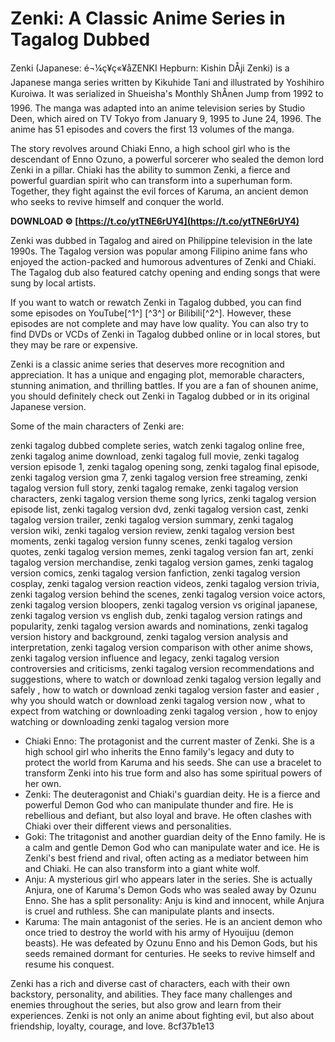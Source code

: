 
 
# Zenki: A Classic Anime Series in Tagalog Dubbed
 
Zenki (Japanese: é¬¼ç¥ç«¥å­ZENKI Hepburn: Kishin DÅji Zenki) is a Japanese manga series written by Kikuhide Tani and illustrated by Yoshihiro Kuroiwa. It was serialized in Shueisha's Monthly ShÅnen Jump from 1992 to 1996. The manga was adapted into an anime television series by Studio Deen, which aired on TV Tokyo from January 9, 1995 to June 24, 1996. The anime has 51 episodes and covers the first 13 volumes of the manga.
 
The story revolves around Chiaki Enno, a high school girl who is the descendant of Enno Ozuno, a powerful sorcerer who sealed the demon lord Zenki in a pillar. Chiaki has the ability to summon Zenki, a fierce and powerful guardian spirit who can transform into a superhuman form. Together, they fight against the evil forces of Karuma, an ancient demon who seeks to revive himself and conquer the world.
 
**DOWNLOAD ⚙ [https://t.co/ytTNE6rUY4](https://t.co/ytTNE6rUY4)**


 
Zenki was dubbed in Tagalog and aired on Philippine television in the late 1990s. The Tagalog version was popular among Filipino anime fans who enjoyed the action-packed and humorous adventures of Zenki and Chiaki. The Tagalog dub also featured catchy opening and ending songs that were sung by local artists.
 
If you want to watch or rewatch Zenki in Tagalog dubbed, you can find some episodes on YouTube[^1^] [^3^] or Bilibili[^2^]. However, these episodes are not complete and may have low quality. You can also try to find DVDs or VCDs of Zenki in Tagalog dubbed online or in local stores, but they may be rare or expensive.
 
Zenki is a classic anime series that deserves more recognition and appreciation. It has a unique and engaging plot, memorable characters, stunning animation, and thrilling battles. If you are a fan of shounen anime, you should definitely check out Zenki in Tagalog dubbed or in its original Japanese version.
  
Some of the main characters of Zenki are:
 
zenki tagalog dubbed complete series,  watch zenki tagalog online free,  zenki tagalog anime download,  zenki tagalog full movie,  zenki tagalog version episode 1,  zenki tagalog opening song,  zenki tagalog final episode,  zenki tagalog version gma 7,  zenki tagalog version free streaming,  zenki tagalog version full story,  zenki tagalog remake,  zenki tagalog version characters,  zenki tagalog version theme song lyrics,  zenki tagalog version episode list,  zenki tagalog version dvd,  zenki tagalog version cast,  zenki tagalog version trailer,  zenki tagalog version summary,  zenki tagalog version wiki,  zenki tagalog version review,  zenki tagalog version best moments,  zenki tagalog version funny scenes,  zenki tagalog version quotes,  zenki tagalog version memes,  zenki tagalog version fan art,  zenki tagalog version merchandise,  zenki tagalog version games,  zenki tagalog version comics,  zenki tagalog version fanfiction,  zenki tagalog version cosplay,  zenki tagalog version reaction videos,  zenki tagalog version trivia,  zenki tagalog version behind the scenes,  zenki tagalog version voice actors,  zenki tagalog version bloopers,  zenki tagalog version vs original japanese,  zenki tagalog version vs english dub,  zenki tagalog version ratings and popularity,  zenki tagalog version awards and nominations,  zenki tagalog version history and background,  zenki tagalog version analysis and interpretation,  zenki tagalog version comparison with other anime shows,  zenki tagalog version influence and legacy,  zenki tagalog version controversies and criticisms,  zenki tagalog version recommendations and suggestions,  where to watch or download zenki tagalog version legally and safely ,  how to watch or download zenki tagalog version faster and easier ,  why you should watch or download zenki tagalog version now ,  what to expect from watching or downloading zenki tagalog version ,  how to enjoy watching or downloading zenki tagalog version more
 
- Chiaki Enno: The protagonist and the current master of Zenki. She is a high school girl who inherits the Enno family's legacy and duty to protect the world from Karuma and his seeds. She can use a bracelet to transform Zenki into his true form and also has some spiritual powers of her own.
- Zenki: The deuteragonist and Chiaki's guardian deity. He is a fierce and powerful Demon God who can manipulate thunder and fire. He is rebellious and defiant, but also loyal and brave. He often clashes with Chiaki over their different views and personalities.
- Goki: The tritagonist and another guardian deity of the Enno family. He is a calm and gentle Demon God who can manipulate water and ice. He is Zenki's best friend and rival, often acting as a mediator between him and Chiaki. He can also transform into a giant white wolf.
- Anju: A mysterious girl who appears later in the series. She is actually Anjura, one of Karuma's Demon Gods who was sealed away by Ozunu Enno. She has a split personality: Anju is kind and innocent, while Anjura is cruel and ruthless. She can manipulate plants and insects.
- Karuma: The main antagonist of the series. He is an ancient demon who once tried to destroy the world with his army of Hyouijuu (demon beasts). He was defeated by Ozunu Enno and his Demon Gods, but his seeds remained dormant for centuries. He seeks to revive himself and resume his conquest.

Zenki has a rich and diverse cast of characters, each with their own backstory, personality, and abilities. They face many challenges and enemies throughout the series, but also grow and learn from their experiences. Zenki is not only an anime about fighting evil, but also about friendship, loyalty, courage, and love.
 8cf37b1e13
 
